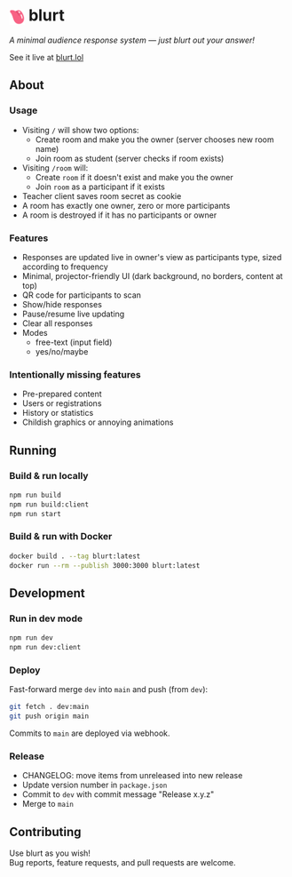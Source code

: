 # <img src="client/public/blurt-icon.svg" alt="logo" style="height: 1em; vertical-align: middle"> blurt

_A minimal audience response system — just blurt out your answer!_

See it live at [blurt.lol](https://blurt.lol)

## About

### Usage

- Visiting `/` will show two options:
  - Create room and make you the owner (server chooses new room name)
  - Join room as student (server checks if room exists)
- Visiting `/room` will:
  - Create `room` if it doesn't exist and make you the owner
  - Join `room` as a participant if it exists
- Teacher client saves room secret as cookie
- A room has exactly one owner, zero or more participants
- A room is destroyed if it has no participants or owner

### Features

- Responses are updated live in owner's view as participants type, sized according to frequency
- Minimal, projector-friendly UI (dark background, no borders, content at top)
- QR code for participants to scan
- Show/hide responses
- Pause/resume live updating
- Clear all responses
- Modes
  - free-text (input field)
  - yes/no/maybe

### Intentionally missing features

- Pre-prepared content
- Users or registrations
- History or statistics
- Childish graphics or annoying animations

## Running

### Build & run locally

```sh
npm run build
npm run build:client
npm run start
```

### Build & run with Docker

```sh
docker build . --tag blurt:latest
docker run --rm --publish 3000:3000 blurt:latest
```

## Development

### Run in dev mode

```sh
npm run dev
npm run dev:client
```

### Deploy

Fast-forward merge `dev` into `main` and push (from `dev`):

```sh
git fetch . dev:main
git push origin main
```

Commits to `main` are deployed via webhook.

### Release

- CHANGELOG: move items from unreleased into new release
- Update version number in `package.json`
- Commit to `dev` with commit message "Release x.y.z"
- Merge to `main`

## Contributing

Use blurt as you wish!  
Bug reports, feature requests, and pull requests are welcome.
